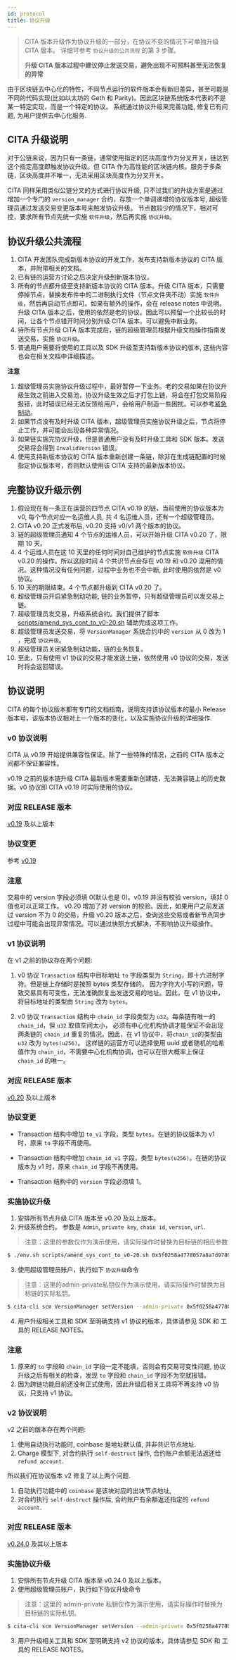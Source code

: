 ```yaml
---
id: protocol
title: 协议升级
---
```


> CITA 版本升级作为协议升级的一部分，在协议不变的情况下可单独升级 CITA 版本。 详细可参考 `协议升级的公共流程` 的第 3 步骤。
>
> **升级 CITA 版本过程中建议停止发送交易，避免出现不可预料甚至无法恢复的异常**

由于区块链去中心化的特性，不同节点运行的软件版本会有新旧差异，甚至可能是不同的代码实现(比如以太坊的 Geth 和 Parity)。因此区块链系统版本代表的不是某一特定实现，而是一个特定的协议。
系统通过协议升级来完善功能, 修复已有问题, 为用户提供去中心化服务.

## CITA 升级说明

对于公链来说，因为只有一条链，通常使用指定的区块高度作为分叉开关，链达到这个指定高度即触发协议升级。但 CITA 作为高性能的区块链内核，服务于多条链，区块高度并不唯一，无法采用区块高度作为分叉开关。

CITA 同样采用类似公链分叉的方式进行协议升级, 只不过我们的升级方案是通过增加一个专门的 `version_manager` 合约，存放一个单调递增的协议版本号, 超级管理员通过发送交易变更版本号来触发协议升级。
节点数较少的情况下，相对可控，要求所有节点先统一实施 `软件升级`，然后再实施 `协议升级`。

## 协议升级公共流程

1. CITA 开发团队完成新版本协议的开发工作，发布支持新版本协议的 CITA 版本，并附带相关的文档。
2. 已有链的运营方讨论之后决定升级到新版本协议。
3. 所有的节点都升级至支持新版本协议的 CITA 版本。升级 CITA 版本，只需要停掉节点，替换发布件中的二进制执行文件（节点文件夹不动）实施 `软件升级`，然后再启动节点即可。如果有额外的操作，会在 release notes 中说明。升级 CITA 版本之后，使用的依然是老的协议。因此可以预留一个比较长的时间，让各个节点错开时间分别升级 CITA 版本，可以避免中断业务。
4. 待所有节点升级 CITA 版本完成后，链的超级管理员根据升级文档操作指南发送交易，实施 `协议升级`。
5. 普通用户需要将使用的工具以及 SDK 升级至支持新版本协议的版本, 这些内容也会在相关文档中详细描述。

**注意**

1. 超级管理员实施协议升级过程中，最好暂停一下业务。老的交易如果在协议升级生效之前进入交易池，协议升级生效之后才打包上链，将会在打包交易阶段报错，此时错误已经无法反馈给用户，会给用户制造一些困扰。可以参考[紧急制动](../system/emg-brake)。
2. 如果节点没有及时升级 CITA 版本，超级管理员实施协议升级之后，节点将停止工作，并可能会出现各种异常情况。
3. 如果链实施完协议升级，但是普通用户没有及时升级工具和 SDK 版本。发送交易将会得到 `InvalidVersion` 错误。
4. 使用支持新版本协议的 CITA 版本重新创建一条链，除非在生成链配置的时候指定协议版本号，否则默认使用该 CITA 支持的最新版本协议。

## 完整协议升级示例

1. 假设现在有一条正在运营的四节点 CITA v0.19 的链，当前使用的协议版本为 v0, 每个节点对应一名运维人员, 共 4 名运维人员，还有一个超级管理员。
2. CITA v0.20 正式发布后, v0.20 支持 v0/v1 两个版本的协议。
3. 链的超级管理员通知 4 个节点的运维人员，可以开始升级 CITA v0.20 了，限期 10 天。
4. 4 个运维人员在这 10 天里的任何时间对自己维护的节点实施 `软件升级` CITA v0.20 的操作。所以这段时间 4 个共识节点会存在 v0.19 和 v0.20 混用的情况。这种情况没有任何问题，过程中业务也不会中断, 此时使用的依然是 v0 协议。
5. 10 天的期限结束。4 个节点都升级到 CITA v0.20 了。
6. 超级管理员开启紧急制动功能, 链的业务暂停，只有超级管理员可以发交易上链。
7. 超级管理员发交易，升级系统合约。我们提供了脚本 [scripts/amend_sys_cont_to_v0-20.sh](https://github.com/cryptape/cita/blob/v0.20/scripts/amend_sys_cont_to_v0-20.sh) 辅助完成这项工作。
8. 超级管理员发送交易，将 `VersionManager` 系统合约中的 `version` 从 0 改为 1 ，完成 `协议升级`。
9. 超级管理员关闭紧急制动功能，链的业务恢复。
10. 至此，只有使用 v1 协议的交易才能发送上链，依然使用 v0 协议的交易，发送时将会返回错误。

## 协议说明

CITA 的每个协议版本都有专门的文档指南，说明支持该协议版本的最小 Release 版本号，该版本协议相对上一个版本的变化，以及实施协议升级的详细操作.

<!--DOCUSAURUS_CODE_TABS-->
<!--v0 协议-->

### v0 协议说明

CITA 从 v0.19 开始提供兼容性保证。除了一些特殊的情况，之前的 CITA 版本之间都不保证兼容性。

v0.19 之前的版本链升级 CITA 最新版本需要重新创建链，无法兼容链上的历史数据。v0 协议即 CITA v0.19 时实际使用的协议。

### 对应 RELEASE 版本

[v0.19] 及以上版本

### 协议变更

参考 [v0.19]

### 注意

交易中的 version 字段必须填 0(默认也是 0)。v0.19 并没有校验 version，填非 0 值也可以正常工作。 v0.20 增加了对 version 的校验。因此，如果用户之前发送过 version 不为 0 的交易，升级 v0.20 版本之后，查询这些交易或者新节点同步过程中可能会出现异常情况。可以通过快照方式解决，不影响协议升级操作。

[v0.19]: https://github.com/cryptape/cita/releases/tag/v0.19

<!--v1 协议-->

### v1 协议说明

在 v1 之前的协议存在两个问题:

1. v0 协议 `Transaction` 结构中目标地址 `to` 字段类型为 `String`，即十六进制字符。但是链上存储时是按照 bytes 类型存储的。
因为字符大小写的问题，导致交易具有可变性，无法准确恢复出发送交易的地址。因此，在 v1 协议中，将目标地址的类型由 `String` 改为 `bytes`。

2. v0 协议 `Transaction` 结构中 `chain_id` 字段类型为 `u32`。每条链有唯一的 `chain_id`，但 `u32` 取值空间太小，
必须有中心化机构协调才能保证不会出现两条链的 `chain_id` 重复的情况。因此，在 v1 协议中，将`chain_id`的类型由 `u32` 改为 `bytes(u256)`。
这样链的运营方可以选择使用 uuid 或者随机的哈希值作为 `chain_id`，不需要中心化机构协调，也可以在很大概率上保证 `chain_id` 的唯一。

### 对应 RELEASE 版本

[v0.20] 及以上版本

### 协议变更

- Transaction 结构中增加 `to_v1` 字段，类型 `bytes`。在链的协议版本为 v1 时，原来 `to` 字段不再使用。

- Transaction 结构中增加 `chain_id_v1` 字段，类型 `bytes(u256)`。在链的协议版本为 v1 时，原来 `chain_id` 字段不再使用。

- Transaction 结构中的 `version` 字段必须填 1。

### 实施协议升级

1. 安排所有节点升级 CITA 版本至 v0.20 及以上版本。
2. 升级系统合约。 参数是 `Admin`, `private key`, `chain id`, `version`, `url`.

> 注意：这里的参数仅作为演示使用，请实际操作时替换为目标链的相应参数

```sh
$ ./env.sh scripts/amend_sys_cont_to_v0-20.sh 0x5f0258a4778057a8a7d97809bd209055b2fbafa654ce7d31ec7191066b9225e6 1 0 http://127.0.0.1:1337
```

3. 使用超级管理员账户，执行如下 `协议升级`命令

> 注意：这里的admin-private私钥仅作为演示使用，请实际操作时替换为目标链的实际私钥。

```sh
$ cita-cli scm VersionManager setVersion --admin-private 0x5f0258a4778057a8a7d97809bd209055b2fbafa654ce7d31ec7191066b9225e6 --version 1
```

4. 用户升级相关工具和 SDK 至明确支持 v1 协议的版本，具体请参见 SDK 和 工具的 RELEASE NOTES。

### 注意

1. 原来的 `to` 字段和 `chain_id` 字段一定不能填，否则会有交易可变性问题, 协议升级之后有相关的检查，发现 `to` 字段和 `chain_id` 字段不为空就报错。
2. 因为跨链功能目前还没有正式使用，因此升级后相关工具将不再支持 v0 协议，只支持 v1 协议。

[v0.20]: https://github.com/cryptape/cita/releases/tag/v0.20

<!--v2 协议-->

### v2 协议说明

v2 之前的版本存在两个问题:

1. 使用自动执行功能时, coinbase 是地址默认值, 并非共识节点地址.
2. Charge 模型下, 对合约执行 `self-destruct` 操作, 合约账户余额无法返还给 `refund account`.

所以我们在协议版本 v2 修复了以上两个问题.

1. 自动执行功能中的 `coinbase` 是该块对应的出块节点地址,
2. 对合约执行 `self-destruct` 操作后, 合约账户有余额返还指定的 `refund account`.

### 对应 RELEASE 版本

[v0.24.0] 及其以上版本

### 实施协议升级

1. 安排所有节点升级 CITA 版本至 v0.24.0 及以上版本。
2. 使用超级管理员账户，执行如下协议升级命令

> 注意：这里的 admin-private 私钥仅作为演示使用，请实际操作时替换为目标链的实际私钥。

```sh
$ cita-cli scm VersionManager setVersion --admin-private 0x5f0258a4778057a8a7d97809bd209055b2fbafa654ce7d31ec7191066b9225e6 --version 2
```

3. 用户升级相关工具和 SDK 至明确支持 v2 协议的版本，具体请参见 SDK 和 工具的 RELEASE NOTES。

[v0.24.0]: https://github.com/cryptape/cita/releases/tag/v0.24.0

<!--END_DOCUSAURUS_CODE_TABS-->

